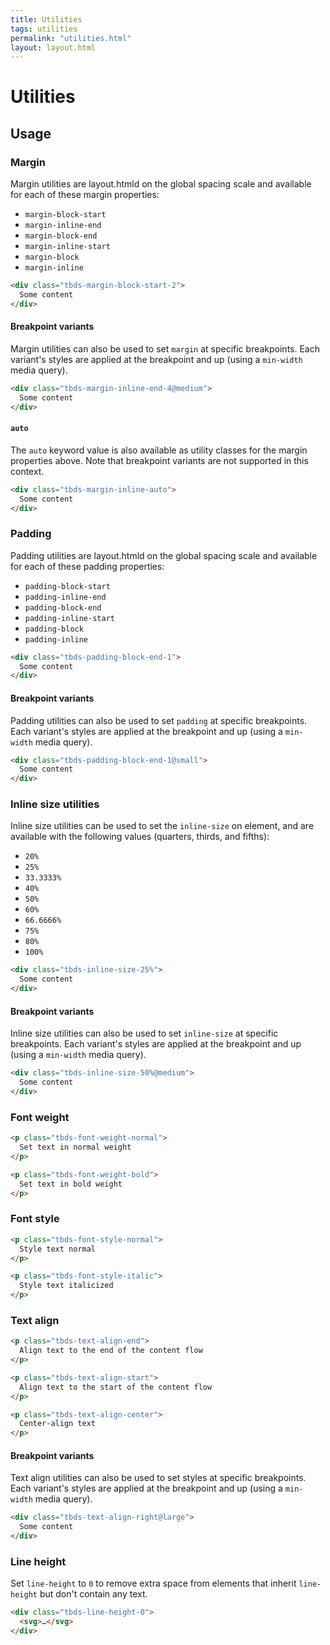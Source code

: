 ```yaml
---
title: Utilities
tags: utilities
permalink: "utilities.html"
layout: layout.html
---
```

# Utilities

## Usage

### Margin

Margin utilities are layout.htmld on the global spacing scale and available
for each of these margin properties:

- `margin-block-start`
- `margin-inline-end`
- `margin-block-end`
- `margin-inline-start`
- `margin-block`
- `margin-inline`

```html
<div class="tbds-margin-block-start-2">
  Some content
</div>
```

#### Breakpoint variants

Margin utilities can also be used to set `margin` at specific breakpoints.
Each variant's styles are applied at the breakpoint and up (using a
`min-width` media query).

```html
<div class="tbds-margin-inline-end-4@medium">
  Some content
</div>
```

#### `auto`

The `auto` keyword value is also available as utility classes for the margin
properties above. Note that breakpoint variants are not supported in
this context.

```html
<div class="tbds-margin-inline-auto">
  Some content
</div>
```

### Padding

Padding utilities are layout.htmld on the global spacing scale and available
for each of these padding properties:

- `padding-block-start`
- `padding-inline-end`
- `padding-block-end`
- `padding-inline-start`
- `padding-block`
- `padding-inline`

```html
<div class="tbds-padding-block-end-1">
  Some content
</div>
```

#### Breakpoint variants

Padding utilities can also be used to set `padding` at specific breakpoints.
Each variant's styles are applied at the breakpoint and up (using a
`min-width` media query).

```html
<div class="tbds-padding-block-end-1@small">
  Some content
</div>
```

### Inline size utilities

Inline size utilities can be used to set the `inline-size` on element, and are
available with the following values (quarters, thirds, and fifths):

- `20%`
- `25%`
- `33.3333%`
- `40%`
- `50%`
- `60%`
- `66.6666%`
- `75%`
- `80%`
- `100%`

```html
<div class="tbds-inline-size-25%">
  Some content
</div>
```

#### Breakpoint variants

Inline size utilities can also be used to set `inline-size` at specific
breakpoints. Each variant's styles are applied at the breakpoint and up (using
a `min-width` media query).

```html
<div class="tbds-inline-size-50%@medium">
  Some content
</div>
```

### Font weight

```html
<p class="tbds-font-weight-normal">
  Set text in normal weight
</p>
```

```html
<p class="tbds-font-weight-bold">
  Set text in bold weight
</p>
```

### Font style

```html
<p class="tbds-font-style-normal">
  Style text normal
</p>
```

```html
<p class="tbds-font-style-italic">
  Style text italicized
</p>
```

### Text align

```html
<p class="tbds-text-align-end">
  Align text to the end of the content flow
</p>
```

```html
<p class="tbds-text-align-start">
  Align text to the start of the content flow
</p>
```

```html
<p class="tbds-text-align-center">
  Center-align text
</p>
```

#### Breakpoint variants

Text align utilities can also be used to set styles at specific breakpoints.
Each variant's styles are applied at the breakpoint and up (using a
`min-width` media query).

```html
<div class="tbds-text-align-right@large">
  Some content
</div>
```

### Line height

Set `line-height` to `0` to remove extra space from elements that inherit
`line-height` but don't contain any text.

```html
<div class="tbds-line-height-0">
  <svg>…</svg>
</div>
```
